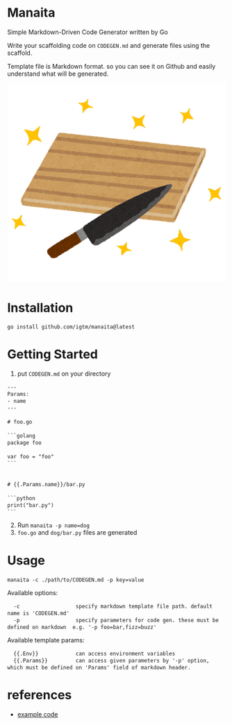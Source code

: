 # Manaita

Simple Markdown-Driven Code Generator written by Go

Write your scaffolding code on `CODEGEN.md` and generate files using the scaffold.

Template file is Markdown format. so you can see it on Github and easily understand what will be generated.

![manaita](./docs/manaita.png "manaita")

# Installation

```shell
go install github.com/igtm/manaita@latest
```

# Getting Started

1. put `CODEGEN.md` on your directory

````
---
Params:
- name
---

# foo.go

```golang
package foo

var foo = "foo"
```


# {{.Params.name}}/bar.py

```python
print("bar.py")
```
````


2. Run `manaita -p name=dog`
3. `foo.go` and `dog/bar.py` files are generated

# Usage

```shell
manaita -c ./path/to/CODEGEN.md -p key=value
```

Available options:

```
  -c                  specify markdown template file path. default name is 'CODEGEN.md'
  -p                  specify parameters for code gen. these must be defined on markdown  e.g. '-p foo=bar,fizz=buzz'
```

Available template params:

```
  {{.Env}}            can access environment variables
  {{.Params}}         can access given parameters by '-p' option, which must be defined on 'Params' field of markdown header.
```

# references

- [example code](./example)
